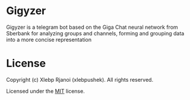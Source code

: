 # Gigyzer

Gigyzer is a telegram bot based on the Giga Chat neural network from Sberbank for analyzing groups and channels, forming and grouping data into a more concise representation

# License

Copyright (c) Xlebp Rjanoi (xlebpushek). All rights reserved.

Licensed under the [MIT](LICENSE) license.
